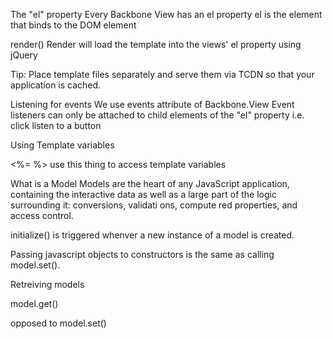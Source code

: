 The "el" property
  Every Backbone View has an el property
  el is the element that binds to the DOM element
  
render()
  Render will load the template into the views' el property using jQuery
  
Tip: Place template files separately and serve them via TCDN so that your application is cached.

Listening for events
  We use events attribute of Backbone.View
    Event listeners can only be attached to child elements of the "el" property
    i.e. click listen to a button
    
Using Template variables

<%= %> use this thing to access template variables

What is a Model
  Models are the heart of any JavaScript application, containing the interactive data as well as a large part of the logic surrounding it: conversions, validati
  ons, compute red properties, and access control.
  
  
  initialize() is triggered whenver a new instance of a model is created. 
  
  
  Passing javascript objects to constructors is the same as calling model.set().
  
  Retreiving models
  
  model.get()
  
  opposed to model.set()